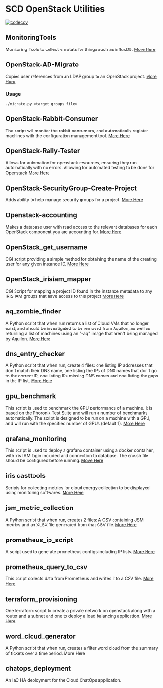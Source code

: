 # SCD OpenStack Utilities

[![codecov](https://codecov.io/gh/stfc/SCD-OpenStack-Utils/graph/badge.svg?token=3kMzEM91WZ)](https://codecov.io/gh/stfc/SCD-OpenStack-Utils)

## MonitoringTools

Monitoring Tools to collect vm stats for things such as influxDB. 
[More Here](MonitoringTools/)

## OpenStack-AD-Migrate

Copies user references from an LDAP group to an OpenStack project.
[More Here](OpenStack-AD-Migrate/)

### Usage
`./migrate.py <target groups file>`

## OpenStack-Rabbit-Consumer

The script will monitor the rabbit consumers, and automatically register machines
with the configuration management tool.
[More Here](OpenStack-Rabbit-Consumer/)

## OpenStack-Rally-Tester

Allows for automation for openstack resources, ensuring they run automatically with no errors. 
Allowing for automated testing to be done for Openstack
[More Here](OpenStack-Rally-Tester/)

## OpenStack-SecurityGroup-Create-Project

Adds ability to help manage security groups for a project.
[More Here](OpenStack-SecurityGroup-Create-Project/usr/local/bin/)

## Openstack-accounting

Makes a database user with read access to the relevant databases for each OpenStack component you are accounting for.
[More Here](OpenStack-accounting/)

## OpenStack_get_username

CGI script providing a simple method for obtaining the name of the creating user for any given instance ID.
[More Here](OpenStack_get_username/var/www/cgi-bin/)

## OpenStack_irisiam_mapper

CGI Script for mapping a project ID found in the instance metadata to any IRIS IAM groups that have access to this project
[More Here](OpenStack_irisiam_mapper/var/www/cgi-bin/)

## aq_zombie_finder

A Python script that when run returns a list of Cloud VMs that no longer exist, and should be investigated to be removed from Aquilon, as well as returning a list of machines using an "-aq" image that aren't being managed by Aquilon.
[More Here](aq_zombie_finder/)

## dns_entry_checker

A Python script that when run, create 4 files: one listing IP addresses that don't match their DNS name, one listing the IPs of DNS names that don't go to the correct IP, one listing IPs missing DNS names and one listing the gaps in the IP list.
[More Here](dns_entry_checker/)

## gpu_benchmark

This script is used to benchmark the GPU performance of a machine. It is based on the Phoronix Test Suite and will run a number of benchmarks automatically.
The script is designed to be run on a machine with a GPU, and will run with the specified number of GPUs (default 1).
[More Here](gpu_benchmark/)

## grafana_monitoring

This script is used to deploy a grafana container using a docker container, with Iris IAM login included and connection to database.
The env.sh file should be configured before running.
[Move Here](grafana_monitoring/)

## iris casttools

Scripts for collecting metrics for cloud energy collection to be displayed using monitoring softwares.
[More Here](iriscasttools/)

## jsm_metric_collection

A Python script that when run, creates 2 files: A CSV containing JSM metrics and an XLSX file generated from that CSV file.
[More Here](jsm_metric_collection/)

## prometheus_ip_script

A script used to generate prometheus configs including IP lists.
[More Here](prometheus_ip_script/)

## prometheus_query_to_csv

This script collects data from Prometheus and writes it to a CSV file.
[More Here](prometheus_query_to_csv/)

## terraform_provisioning

One terraform script to create a private network on openstack along with a router and a subnet and one to deploy a load balancing application.
[More Here](terraform_provisioning/)

## word_cloud_generator

A Python script that when run, creates a filter word cloud from the summary of tickets over a time period.
[More Here](word_cloud_generator/)

## chatops_deployment

An IaC HA deployment for the Cloud ChatOps application.